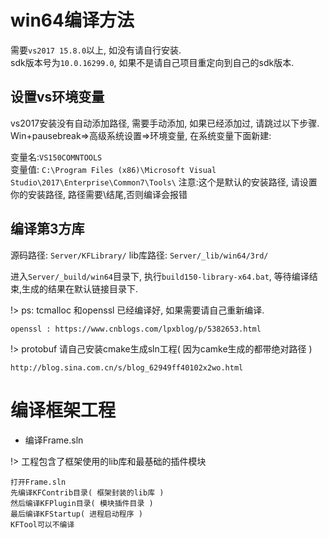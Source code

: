 # win64编译方法

需要`vs2017 15.8.0`以上, 如没有请自行安装.  
sdk版本号为`10.0.16299.0`, 如果不是请自己项目重定向到自己的sdk版本.

## 设置vs环境变量

vs2017安装没有自动添加路径, 需要手动添加, 如果已经添加过, 请跳过以下步骤.
Win+pausebreak=>高级系统设置=>环境变量, 在系统变量下面新建:

变量名:`VS150COMNTOOLS`  
变量值: `C:\Program Files (x86)\Microsoft Visual Studio\2017\Enterprise\Common7\Tools\`
注意:这个是默认的安装路径, 请设置你的安装路径, 路径需要\结尾,否则编译会报错

## 编译第3方库

源码路径: `Server/KFLibrary/`
lib库路径: `Server/_lib/win64/3rd/`

进入`Server/_build/win64`目录下, 
执行`build150-library-x64.bat`, 等待编译结束,生成的结果在默认链接目录下.

!> ps: tcmalloc 和openssl 已经编译好, 如果需要请自己重新编译.

    openssl : https://www.cnblogs.com/lpxblog/p/5382653.html

!> protobuf 请自己安装cmake生成sln工程( 因为camke生成的都带绝对路径 )

	http://blog.sina.com.cn/s/blog_62949ff40102x2wo.html

# 编译框架工程

- 编译Frame.sln
	
!> 	工程包含了框架使用的lib库和最基础的插件模块  

	打开Frame.sln  
	先编译KFContrib目录( 框架封装的lib库 )  
	然后编译KFPlugin目录( 模块插件目录 )  
	最后编译KFStartup( 进程启动程序 )  
	KFTool可以不编译
			